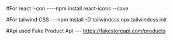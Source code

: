 #For react i-con
----npm install react-icons --save

#For tailwind CSS
---npm install -D tailwindcss
npx tailwindcss init

#Api used Fake Product Api
--- https://fakestoreapi.com/products